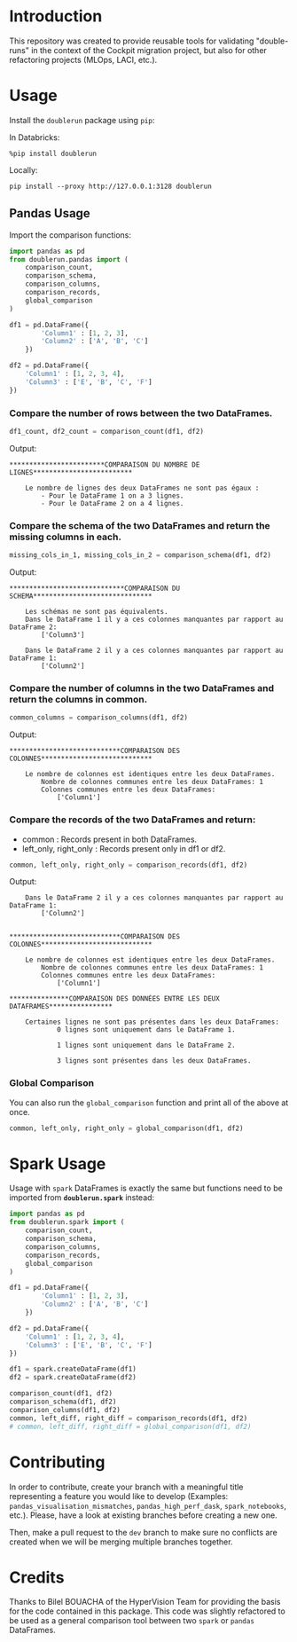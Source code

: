 # Introduction 

This repository was created to provide reusable tools for validating "double-runs" in the context of the Cockpit migration project, but also for other refactoring projects (MLOps, LACI, etc.).

# Usage

Install the `doublerun` package using `pip`:

In Databricks:

`%pip install doublerun` 

Locally:

`pip install --proxy http://127.0.0.1:3128 doublerun`

## Pandas Usage

Import the comparison functions:

```py
import pandas as pd
from doublerun.pandas import (
    comparison_count,
    comparison_schema,
    comparison_columns,
    comparison_records,
    global_comparison
)

df1 = pd.DataFrame({
        'Column1' : [1, 2, 3],
        'Column2' : ['A', 'B', 'C']
    })

df2 = pd.DataFrame({
    'Column1' : [1, 2, 3, 4],
    'Column3' : ['E', 'B', 'C', 'F']
})
```

### Compare the number of rows between the two DataFrames.

```py
df1_count, df2_count = comparison_count(df1, df2)
```

Output:
```
************************COMPARAISON DU NOMBRE DE LIGNES*************************

    Le nombre de lignes des deux DataFrames ne sont pas égaux :
        - Pour le DataFrame 1 on a 3 lignes.
        - Pour le DataFrame 2 on a 4 lignes.
```

### Compare the schema of the two DataFrames and return the missing columns in each.

```py
missing_cols_in_1, missing_cols_in_2 = comparison_schema(df1, df2)
```

Output:
```
*****************************COMPARAISON DU SCHEMA******************************

    Les schémas ne sont pas équivalents.
    Dans le DataFrame 1 il y a ces colonnes manquantes par rapport au DataFrame 2:
        ['Column3']
    
    Dans le DataFrame 2 il y a ces colonnes manquantes par rapport au DataFrame 1:
        ['Column2']
```

### Compare the number of columns in the two DataFrames and return the columns in common.

```py
common_columns = comparison_columns(df1, df2)
```

Output:
```
****************************COMPARAISON DES COLONNES****************************

    Le nombre de colonnes est identiques entre les deux DataFrames.
        Nombre de colonnes communes entre les deux DataFrames: 1
        Colonnes communes entre les deux DataFrames: 
            ['Column1']
```
### Compare the records of the two DataFrames and return:
 - common : Records present in both DataFrames.
 - left_only, right_only : Records present only in df1 or df2.

```py
common, left_only, right_only = comparison_records(df1, df2)
```

Output:
```
    Dans le DataFrame 2 il y a ces colonnes manquantes par rapport au DataFrame 1:
        ['Column2']
            
            
****************************COMPARAISON DES COLONNES****************************

    Le nombre de colonnes est identiques entre les deux DataFrames.
        Nombre de colonnes communes entre les deux DataFrames: 1
        Colonnes communes entre les deux DataFrames: 
            ['Column1']
        
***************COMPARAISON DES DONNÉES ENTRE LES DEUX DATAFRAMES****************

    Certaines lignes ne sont pas présentes dans les deux DataFrames:
            0 lignes sont uniquement dans le DataFrame 1.
            
            1 lignes sont uniquement dans le DataFrame 2.
            
            3 lignes sont présentes dans les deux DataFrames.
```

### Global Comparison

You can also run the `global_comparison` function and print all of the above at once.

```py
common, left_only, right_only = global_comparison(df1, df2)
```

# Spark Usage

Usage with `spark` DataFrames is exactly the same but functions need to be imported from **`doublerun.spark`** instead:

```py
import pandas as pd
from doublerun.spark import (
    comparison_count,
    comparison_schema,
    comparison_columns,
    comparison_records,
    global_comparison
)

df1 = pd.DataFrame({
        'Column1' : [1, 2, 3],
        'Column2' : ['A', 'B', 'C']
    })

df2 = pd.DataFrame({
    'Column1' : [1, 2, 3, 4],
    'Column3' : ['E', 'B', 'C', 'F']
})

df1 = spark.createDataFrame(df1)
df2 = spark.createDataFrame(df2)

comparison_count(df1, df2)
comparison_schema(df1, df2)
comparison_columns(df1, df2)
common, left_diff, right_diff = comparison_records(df1, df2)
# common, left_diff, right_diff = global_comparison(df1, df2)
```

# Contributing

In order to contribute, create your branch with a meaningful title representing a feature you would like to develop (Examples: `pandas_visualisation_mismatches`, `pandas_high_perf_dask`, `spark_notebooks`, etc.). Please, have a look at existing branches before creating a new one.

Then, make a pull request to the `dev` branch to make sure no conflicts are created when we will be merging multiple branches together.

# Credits

Thanks to Bilel BOUACHA of the HyperVision Team for providing the basis for the code contained in this package. This code was slightly refactored to be used as a general comparison tool between two `spark` or `pandas` DataFrames.